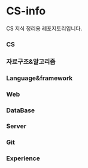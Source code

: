 # CS-info
CS 지식 정리용 레포지토리입니다.

### CS

### 자료구조&알고리즘

### Language&framework

### Web

### DataBase

### Server

### Git

### Experience
